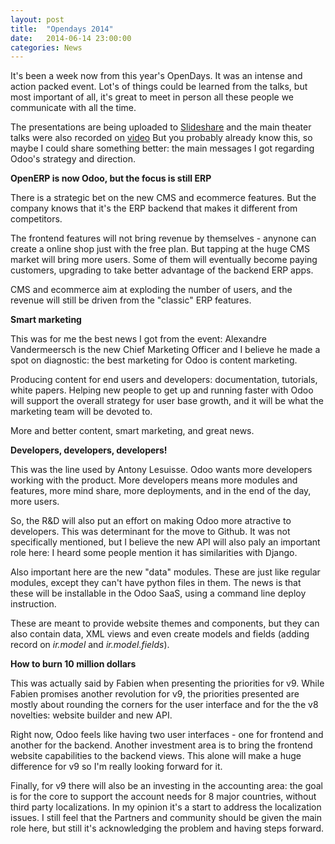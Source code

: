 ```yaml
---
layout: post
title:  "Opendays 2014"
date:   2014-06-14 23:00:00
categories: News
---
```


It's been a week now from this year's OpenDays.
It was an intense and action packed event.
Lot's of things could be learned from the talks,
but most important of all, it's great to meet in person
all these people we communicate with all the time.

The presentations are being uploaded to [Slideshare](http://www.slideshare.net/openobject)
and the main theater talks were also recorded on [video](https://www.youtube.com/user/OpenERPonline)
But you probably already know this, so maybe I could share something better:
the main messages I got regarding Odoo's strategy and direction.


**OpenERP is now Odoo, but the focus is still ERP**

There is a strategic bet on the new CMS and ecommerce features.
But the company knows that it's the ERP backend that makes it different from competitors.

The frontend features will not bring revenue by themselves - anynone can create a online shop
just with the free plan.
But tapping at the huge CMS market will bring more users.
Some of them will eventually become paying customers, upgrading
to take better advantage of the backend ERP apps.

CMS and ecommerce aim at exploding the number of users, and the revenue will still be driven
from the "classic" ERP features.


**Smart marketing**

This was for me the best news I got from the event: Alexandre Vandermeersch is the new
Chief Marketing Officer and I believe he made a spot on diagnostic: the best marketing
for Odoo is content marketing.

Producing content for end users and developers: documentation, tutorials, white papers.
Helping new people to get up and running faster with Odoo will support the overall strategy
for user base growth, and it will be what the marketing team will be devoted to.

More and better content, smart marketing, and great news.


**Developers, developers, developers!**

This was the line used by Antony Lesuisse.
Odoo wants more developers working with the product.
More developers means more modules and features, more mind share, more deployments,
and in the end of the day, more users.

So, the R&D will also put an effort on making Odoo more atractive to developers.
This was determinant for the move to Github.
It was not specifically mentioned, but I believe the new API will also paly an important role here:
I heard some people mention it has similarities with Django.

Also important here are the new "data" modules. These are just like regular modules,
except they can't have python files in them.
The news is that these will be installable in the Odoo SaaS, using a command line deploy instruction.

These are meant to provide website themes and components, but they can also contain data, XML views
and even create models and fields (adding record on *ir.model* and *ir.model.fields*).


**How to burn 10 million dollars**

This was actually said by Fabien when presenting the priorities for v9.
While Fabien promises another revolution for v9, the priorities presented
are mostly about rounding the corners for the user interface and for the
the v8 novelties: website builder and new API.

Right now, Odoo feels like having two user interfaces - one for frontend and another for the backend.
Another investment area is to bring the frontend website capabilities to the backend views.
This alone will make a huge difference for v9 so I'm really looking forward for it.

Finally, for v9 there will also be an investing in the accounting area:
the goal is for the core to support the account needs for 8 major countries,
without third party localizations. In my opinion it's a start to address the localization
issues. I still feel that the Partners and community should be given the main role here,
but still it's acknowledging the problem and having steps forward.
